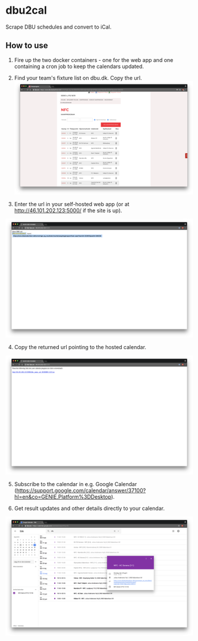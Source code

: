 # dbu2cal
Scrape DBU schedules and convert to iCal.

## How to use
1. Fire up the two docker containers - one for the web app and one containing a cron job to keep the calendars updated.

2. Find your team's fixture list on dbu.dk. Copy the url.
![Find fixture url](screenshots/1.png)

3. Enter the url in your self-hosted web app (or at http://46.101.202.123:5000/ if the site is up).

![Enter url](screenshots/2.png)

4. Copy the returned url pointing to the hosted calendar.

![Copy url](screenshots/3.png)

5. Subscribe to the calendar in e.g. Google Calendar (https://support.google.com/calendar/answer/37100?hl=en&co=GENIE.Platform%3DDesktop).

6. Get result updates and other details directly to your calendar.

![Google calendar](screenshots/4.png)